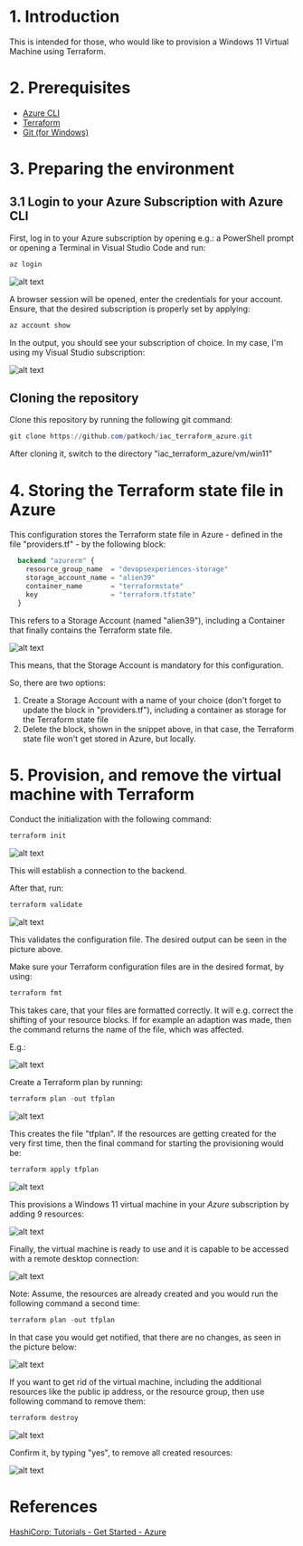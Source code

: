 # 1. Introduction

This is intended for those, who would like to provision a Windows 11 Virtual Machine using Terraform.

# 2. Prerequisites
 - [Azure CLI](https://learn.microsoft.com/en-us/cli/azure/install-azure-cli)
 - [Terraform](https://developer.hashicorp.com/terraform/downloads)
 - [Git (for Windows)](https://gitforwindows.org/)

# 3. Preparing the environment

## 3.1 Login to your Azure Subscription with Azure CLI

First, log in to your Azure subscription by opening e.g.: a PowerShell prompt or opening a Terminal in Visual Studio Code and run:

``` powershell
az login
```

![alt text](pictures/00_az-login.png)

A browser session will be opened, enter the credentials for your account.
Ensure, that the desired subscription is properly set by applying:

``` powershell
az account show
```
In the output, you should see your subscription of choice. In my case, I'm using my Visual Studio subscription:

![alt text](pictures/01_az-account-show.png)

## Cloning the repository

Clone this repository by running the following git command:

``` powershell
git clone https://github.com/patkoch/iac_terraform_azure.git
```

After cloning it, switch to the directory "iac_terraform_azure/vm/win11"

# 4. Storing the Terraform state file in Azure

This configuration stores the Terraform state file in Azure - defined in the file "providers.tf" - by the following block:

``` terraform
  backend "azurerm" {
    resource_group_name  = "devopsexperiences-storage"
    storage_account_name = "alien39"
    container_name       = "terraformstate"
    key                  = "terraform.tfstate"
  }
```

This refers to a Storage Account (named "alien39"), including a Container that finally contains the Terraform state file.

![alt text](pictures/09_storage_account.png)

This means, that the Storage Account is mandatory for this configuration.

So, there are two options:

1. Create a Storage Account with a name of your choice (don't forget to update the block in "providers.tf"), including a container as storage for the Terraform state file 
2. Delete the block, shown in the snippet above, in that case, the Terraform state file won't get stored in Azure, but locally.


# 5. Provision, and remove the virtual machine with Terraform

Conduct the initialization with the following command:

``` powershell
terraform init
```
![alt text](pictures/02_terraform_init.png)

This will establish a connection to the backend.

After that, run:

``` powershell
terraform validate
```

![alt text](pictures/03_terraform_validate.png)

This validates the configuration file. The desired output can be seen in the picture above.

Make sure your Terraform configuration files are in the desired format, by using:

``` powershell
terraform fmt
```

This takes care, that your files are formatted correctly. It will e.g. correct the shifting of your resource blocks.
If for example an adaption was made, then the command returns the name of the file, which was affected.

E.g.:

![alt text](pictures/04_terraform_fmt.png)

Create a Terraform plan by running:

``` powershell
terraform plan -out tfplan
```

![alt text](pictures/05_terraform_plan.png)

This creates the file "tfplan". If the resources are getting created for the very first time, then the final command for starting the provisioning would be:

``` powershell
terraform apply tfplan
```

![alt text](pictures/06_terraform_apply.png)

This provisions a Windows 11 virtual machine in your *Azure* subscription by adding 9 resources:

![alt text](pictures/06_terraform_apply-complete.png)

Finally, the virtual machine is ready to use and it is capable to be accessed with a remote desktop connection:

![alt text](pictures/07_azure_portal_vm.png)

Note:
Assume, the resources are already created and you would run the following command a second time:

``` powershell
terraform plan -out tfplan
```

In that case you would get notified, that there are no changes, as seen in the picture below:

![alt text](pictures/08_terraform_plan_vm_exitsts_already.png)

If you want to get rid of the virtual machine, including the additional resources like the public ip address, or the resource group, then use following command to remove them:

``` powershell
terraform destroy
```

![alt text](pictures/10_terraform_destroy.png)

Confirm it, by typing "yes", to remove all created resources:

![alt text](pictures/10_terraform_destroy_confirm.png)

# References

[HashiCorp: Tutorials - Get Started - Azure](https://developer.hashicorp.com/terraform/tutorials/azure-get-started)
